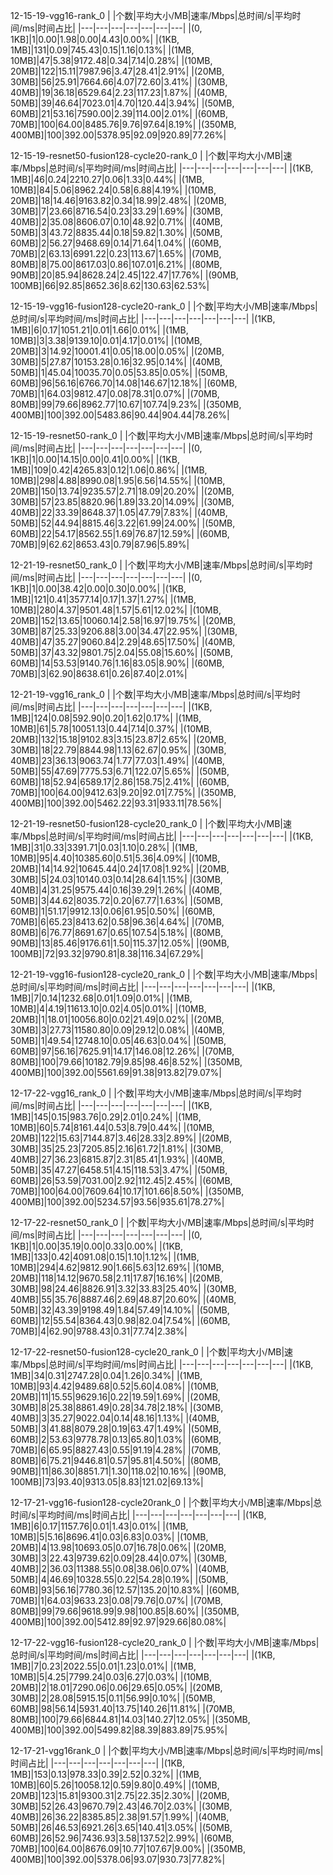 12-15-19-vgg16-rank_0
|   |个数|平均大小/MB|速率/Mbps|总时间/s|平均时间/ms|时间占比|
|---|---|---|---|---|---|---|
|(0, 1KB]|1|0.00|1.98|0.00|4.43|0.00%|
|(1KB, 1MB]|131|0.09|745.43|0.15|1.16|0.13%|
|(1MB, 10MB]|47|5.38|9172.48|0.34|7.14|0.28%|
|(10MB, 20MB]|122|15.11|7987.96|3.47|28.41|2.91%|
|(20MB, 30MB]|56|25.91|7664.66|4.07|72.60|3.41%|
|(30MB, 40MB]|19|36.18|6529.64|2.23|117.23|1.87%|
|(40MB, 50MB]|39|46.64|7023.01|4.70|120.44|3.94%|
|(50MB, 60MB]|21|53.16|7590.00|2.39|114.00|2.01%|
|(60MB, 70MB]|100|64.00|8485.76|9.76|97.64|8.19%|
|(350MB, 400MB]|100|392.00|5378.95|92.09|920.89|77.26%|




12-15-19-resnet50-fusion128-cycle20-rank_0
|   |个数|平均大小/MB|速率/Mbps|总时间/s|平均时间/ms|时间占比|
|---|---|---|---|---|---|---|
|(1KB, 1MB]|46|0.24|2210.27|0.06|1.33|0.44%|
|(1MB, 10MB]|84|5.06|8962.24|0.58|6.88|4.19%|
|(10MB, 20MB]|18|14.46|9163.82|0.34|18.99|2.48%|
|(20MB, 30MB]|7|23.66|8716.54|0.23|33.29|1.69%|
|(30MB, 40MB]|2|35.08|8606.07|0.10|48.92|0.71%|
|(40MB, 50MB]|3|43.72|8835.44|0.18|59.82|1.30%|
|(50MB, 60MB]|2|56.27|9468.69|0.14|71.64|1.04%|
|(60MB, 70MB]|2|63.13|6991.22|0.23|113.67|1.65%|
|(70MB, 80MB]|8|75.00|8617.03|0.86|107.01|6.21%|
|(80MB, 90MB]|20|85.94|8628.24|2.45|122.47|17.76%|
|(90MB, 100MB]|66|92.85|8652.36|8.62|130.63|62.53%|




12-15-19-vgg16-fusion128-cycle20-rank_0
|   |个数|平均大小/MB|速率/Mbps|总时间/s|平均时间/ms|时间占比|
|---|---|---|---|---|---|---|
|(1KB, 1MB]|6|0.17|1051.21|0.01|1.66|0.01%|
|(1MB, 10MB]|3|3.38|9139.10|0.01|4.17|0.01%|
|(10MB, 20MB]|3|14.92|10001.41|0.05|18.00|0.05%|
|(20MB, 30MB]|5|27.87|10153.28|0.16|32.95|0.14%|
|(40MB, 50MB]|1|45.04|10035.70|0.05|53.85|0.05%|
|(50MB, 60MB]|96|56.16|6766.70|14.08|146.67|12.18%|
|(60MB, 70MB]|1|64.03|9812.47|0.08|78.31|0.07%|
|(70MB, 80MB]|99|79.66|8962.77|10.67|107.74|9.23%|
|(350MB, 400MB]|100|392.00|5483.86|90.44|904.44|78.26%|




12-15-19-resnet50-rank_0
|   |个数|平均大小/MB|速率/Mbps|总时间/s|平均时间/ms|时间占比|
|---|---|---|---|---|---|---|
|(0, 1KB]|1|0.00|14.15|0.00|0.41|0.00%|
|(1KB, 1MB]|109|0.42|4265.83|0.12|1.06|0.86%|
|(1MB, 10MB]|298|4.88|8990.08|1.95|6.56|14.55%|
|(10MB, 20MB]|150|13.74|9235.57|2.71|18.09|20.20%|
|(20MB, 30MB]|57|23.85|8820.96|1.89|33.20|14.09%|
|(30MB, 40MB]|22|33.39|8648.37|1.05|47.79|7.83%|
|(40MB, 50MB]|52|44.94|8815.46|3.22|61.99|24.00%|
|(50MB, 60MB]|22|54.17|8562.55|1.69|76.87|12.59%|
|(60MB, 70MB]|9|62.62|8653.43|0.79|87.96|5.89%|




12-21-19-resnet50_rank_0
|   |个数|平均大小/MB|速率/Mbps|总时间/s|平均时间/ms|时间占比|
|---|---|---|---|---|---|---|
|(0, 1KB]|1|0.00|38.42|0.00|0.30|0.00%|
|(1KB, 1MB]|121|0.41|3577.14|0.17|1.37|1.27%|
|(1MB, 10MB]|280|4.37|9501.48|1.57|5.61|12.02%|
|(10MB, 20MB]|152|13.65|10060.14|2.58|16.97|19.75%|
|(20MB, 30MB]|87|25.33|9206.88|3.00|34.47|22.95%|
|(30MB, 40MB]|47|35.27|9060.84|2.29|48.65|17.50%|
|(40MB, 50MB]|37|43.32|9801.75|2.04|55.08|15.60%|
|(50MB, 60MB]|14|53.53|9140.76|1.16|83.05|8.90%|
|(60MB, 70MB]|3|62.90|8638.61|0.26|87.40|2.01%|




12-21-19-vgg16_rank_0
|   |个数|平均大小/MB|速率/Mbps|总时间/s|平均时间/ms|时间占比|
|---|---|---|---|---|---|---|
|(1KB, 1MB]|124|0.08|592.90|0.20|1.62|0.17%|
|(1MB, 10MB]|61|5.78|10051.13|0.44|7.14|0.37%|
|(10MB, 20MB]|132|15.18|9102.83|3.15|23.87|2.65%|
|(20MB, 30MB]|18|22.79|8844.98|1.13|62.67|0.95%|
|(30MB, 40MB]|23|36.13|9063.74|1.77|77.03|1.49%|
|(40MB, 50MB]|55|47.69|7775.53|6.71|122.07|5.65%|
|(50MB, 60MB]|18|52.94|6589.17|2.86|158.75|2.41%|
|(60MB, 70MB]|100|64.00|9412.63|9.20|92.01|7.75%|
|(350MB, 400MB]|100|392.00|5462.22|93.31|933.11|78.56%|




12-21-19-resnet50-fusion128-cycle20_rank_0
|   |个数|平均大小/MB|速率/Mbps|总时间/s|平均时间/ms|时间占比|
|---|---|---|---|---|---|---|
|(1KB, 1MB]|31|0.33|3391.71|0.03|1.10|0.28%|
|(1MB, 10MB]|95|4.40|10385.60|0.51|5.36|4.09%|
|(10MB, 20MB]|14|14.92|10645.44|0.24|17.08|1.92%|
|(20MB, 30MB]|5|24.03|10140.03|0.14|28.64|1.15%|
|(30MB, 40MB]|4|31.25|9575.44|0.16|39.29|1.26%|
|(40MB, 50MB]|3|44.62|8035.72|0.20|67.77|1.63%|
|(50MB, 60MB]|1|51.17|9912.13|0.06|61.95|0.50%|
|(60MB, 70MB]|6|65.23|8413.62|0.58|96.36|4.64%|
|(70MB, 80MB]|6|76.77|8691.67|0.65|107.54|5.18%|
|(80MB, 90MB]|13|85.46|9176.61|1.50|115.37|12.05%|
|(90MB, 100MB]|72|93.32|9790.81|8.38|116.34|67.29%|




12-21-19-vgg16-fusion128-cycle20_rank_0
|   |个数|平均大小/MB|速率/Mbps|总时间/s|平均时间/ms|时间占比|
|---|---|---|---|---|---|---|
|(1KB, 1MB]|7|0.14|1232.68|0.01|1.09|0.01%|
|(1MB, 10MB]|4|4.19|11613.10|0.02|4.05|0.01%|
|(10MB, 20MB]|1|18.01|10056.80|0.02|21.49|0.02%|
|(20MB, 30MB]|3|27.73|11580.80|0.09|29.12|0.08%|
|(40MB, 50MB]|1|49.54|12748.10|0.05|46.63|0.04%|
|(50MB, 60MB]|97|56.16|7625.91|14.17|146.08|12.26%|
|(70MB, 80MB]|100|79.66|10182.79|9.85|98.46|8.52%|
|(350MB, 400MB]|100|392.00|5561.69|91.38|913.82|79.07%|




12-17-22-vgg16_rank_0
|   |个数|平均大小/MB|速率/Mbps|总时间/s|平均时间/ms|时间占比|
|---|---|---|---|---|---|---|
|(1KB, 1MB]|145|0.15|983.76|0.29|2.01|0.24%|
|(1MB, 10MB]|60|5.74|8161.44|0.53|8.79|0.44%|
|(10MB, 20MB]|122|15.63|7144.87|3.46|28.33|2.89%|
|(20MB, 30MB]|35|25.23|7205.85|2.16|61.72|1.81%|
|(30MB, 40MB]|27|36.23|6815.87|2.31|85.41|1.93%|
|(40MB, 50MB]|35|47.27|6458.51|4.15|118.53|3.47%|
|(50MB, 60MB]|26|53.59|7031.00|2.92|112.45|2.45%|
|(60MB, 70MB]|100|64.00|7609.64|10.17|101.66|8.50%|
|(350MB, 400MB]|100|392.00|5234.57|93.56|935.61|78.27%|




12-17-22-resnet50_rank_0
|   |个数|平均大小/MB|速率/Mbps|总时间/s|平均时间/ms|时间占比|
|---|---|---|---|---|---|---|
|(0, 1KB]|1|0.00|35.19|0.00|0.33|0.00%|
|(1KB, 1MB]|133|0.42|4091.08|0.15|1.10|1.12%|
|(1MB, 10MB]|294|4.62|9812.90|1.66|5.63|12.69%|
|(10MB, 20MB]|118|14.12|9670.58|2.11|17.87|16.16%|
|(20MB, 30MB]|98|24.46|8826.91|3.32|33.83|25.40%|
|(30MB, 40MB]|55|35.76|8887.46|2.69|48.87|20.60%|
|(40MB, 50MB]|32|43.39|9198.49|1.84|57.49|14.10%|
|(50MB, 60MB]|12|55.54|8364.43|0.98|82.04|7.54%|
|(60MB, 70MB]|4|62.90|9788.43|0.31|77.74|2.38%|




12-17-22-resnet50-fusion128-cycle20_rank_0
|   |个数|平均大小/MB|速率/Mbps|总时间/s|平均时间/ms|时间占比|
|---|---|---|---|---|---|---|
|(1KB, 1MB]|34|0.31|2747.28|0.04|1.26|0.34%|
|(1MB, 10MB]|93|4.42|9489.68|0.52|5.60|4.08%|
|(10MB, 20MB]|11|15.55|9629.16|0.22|19.59|1.69%|
|(20MB, 30MB]|8|25.38|8861.49|0.28|34.78|2.18%|
|(30MB, 40MB]|3|35.27|9022.04|0.14|48.16|1.13%|
|(40MB, 50MB]|3|41.88|8079.28|0.19|63.47|1.49%|
|(50MB, 60MB]|2|53.63|9778.78|0.13|65.80|1.03%|
|(60MB, 70MB]|6|65.95|8827.43|0.55|91.19|4.28%|
|(70MB, 80MB]|6|75.21|9446.81|0.57|95.81|4.50%|
|(80MB, 90MB]|11|86.30|8851.71|1.30|118.02|10.16%|
|(90MB, 100MB]|73|93.40|9313.05|8.83|121.02|69.13%|




12-17-21-vgg16-fusion128-cycle20rank_0
|   |个数|平均大小/MB|速率/Mbps|总时间/s|平均时间/ms|时间占比|
|---|---|---|---|---|---|---|
|(1KB, 1MB]|6|0.17|1157.76|0.01|1.43|0.01%|
|(1MB, 10MB]|5|5.16|8696.41|0.03|6.83|0.03%|
|(10MB, 20MB]|4|13.98|10693.05|0.07|16.78|0.06%|
|(20MB, 30MB]|3|22.43|9739.62|0.09|28.44|0.07%|
|(30MB, 40MB]|2|36.03|11388.55|0.08|38.06|0.07%|
|(40MB, 50MB]|4|46.69|10328.55|0.22|54.28|0.19%|
|(50MB, 60MB]|93|56.16|7780.36|12.57|135.20|10.83%|
|(60MB, 70MB]|1|64.03|9633.23|0.08|79.76|0.07%|
|(70MB, 80MB]|99|79.66|9618.99|9.98|100.85|8.60%|
|(350MB, 400MB]|100|392.00|5412.89|92.97|929.66|80.08%|




12-17-22-vgg16-fusion128-cycle20_rank_0
|   |个数|平均大小/MB|速率/Mbps|总时间/s|平均时间/ms|时间占比|
|---|---|---|---|---|---|---|
|(1KB, 1MB]|7|0.23|2022.55|0.01|1.23|0.01%|
|(1MB, 10MB]|5|4.25|7799.24|0.03|6.27|0.03%|
|(10MB, 20MB]|2|18.01|7290.06|0.06|29.65|0.05%|
|(20MB, 30MB]|2|28.08|5915.15|0.11|56.99|0.10%|
|(50MB, 60MB]|98|56.14|5931.40|13.75|140.26|11.81%|
|(70MB, 80MB]|100|79.66|6844.81|14.03|140.27|12.05%|
|(350MB, 400MB]|100|392.00|5499.82|88.39|883.89|75.95%|




12-17-21-vgg16rank_0
|   |个数|平均大小/MB|速率/Mbps|总时间/s|平均时间/ms|时间占比|
|---|---|---|---|---|---|---|
|(1KB, 1MB]|153|0.13|978.33|0.39|2.52|0.32%|
|(1MB, 10MB]|60|5.26|10058.12|0.59|9.80|0.49%|
|(10MB, 20MB]|123|15.81|9300.31|2.75|22.35|2.30%|
|(20MB, 30MB]|52|26.43|9670.79|2.43|46.70|2.03%|
|(30MB, 40MB]|26|36.22|8385.85|2.38|91.57|1.99%|
|(40MB, 50MB]|26|46.53|6921.26|3.65|140.41|3.05%|
|(50MB, 60MB]|26|52.96|7436.93|3.58|137.52|2.99%|
|(60MB, 70MB]|100|64.00|8676.09|10.77|107.67|9.00%|
|(350MB, 400MB]|100|392.00|5378.06|93.07|930.73|77.82%|




